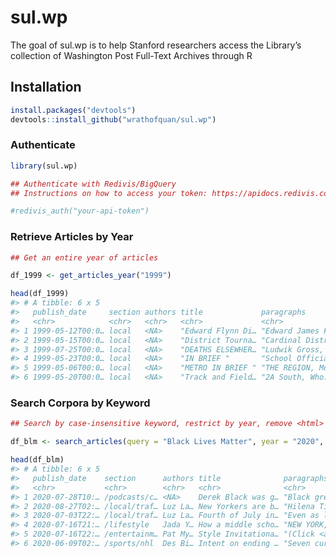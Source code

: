 
<!-- README.md is generated from README.Rmd. Please edit that file -->

# sul.wp

<!-- badges: start -->
<!-- badges: end -->

The goal of sul.wp is to help Stanford researchers access the Library’s
collection of Washington Post Full-Text Archives through R

## Installation

``` r
install.packages("devtools")
devtools::install_github("wrathofquan/sul.wp")
```

### Authenticate

``` r
library(sul.wp)

## Authenticate with Redivis/BigQuery 
## Instructions on how to access your token: https://apidocs.redivis.com/authorization

#redivis_auth("your-api-token")
```

### Retrieve Articles by Year

``` r
## Get an entire year of articles

df_1999 <- get_articles_year("1999")

head(df_1999)
#> # A tibble: 6 x 5
#>   publish_date     section authors title             paragraphs                 
#>   <chr>            <chr>   <chr>   <chr>             <chr>                      
#> 1 1999-05-12T00:0… local   <NA>    "Edward Flynn Di… "Edward James Flynn, 84, w…
#> 2 1999-05-15T00:0… local   <NA>    "District Tourna… "Cardinal District, Stonew…
#> 3 1999-07-25T00:0… local   <NA>    "DEATHS ELSEWHER… "Ludwik Gross, Cancer Rese…
#> 4 1999-05-23T00:0… local   <NA>    "IN BRIEF "       "School Officials Talk Saf…
#> 5 1999-05-06T00:0… local   <NA>    "METRO IN BRIEF " "THE REGION, Md. Urges Nit…
#> 6 1999-05-20T00:0… local   <NA>    "Track and Field… "2A South, Who: Atholton, …
```

### Search Corpora by Keyword

``` r
## Search by case-insensitive keyword, restrict by year, remove <html> formatting from articles

df_blm <- search_articles(query = "Black Lives Matter", year = "2020", strip_html = FALSE)

head(df_blm)
#> # A tibble: 6 x 5
#>   publish_date    section      authors title              paragraphs            
#>   <chr>           <chr>        <chr>   <chr>              <chr>                 
#> 1 2020-07-28T10:… /podcasts/c… <NA>    Derek Black was g… "Black grew up in a f…
#> 2 2020-08-27T02:… /local/traf… Luz La… New Yorkers are b… "Hilena Tibebe is ped…
#> 3 2020-07-03T22:… /local/traf… Luz La… Fourth of July in… "Even as local offici…
#> 4 2020-07-16T21:… /lifestyle   Jada Y… How a middle scho… "NEW YORK, — A gold S…
#> 5 2020-07-16T22:… /entertainm… Pat My… Style Invitationa… "(Click <a href=\"#re…
#> 6 2020-06-09T02:… /sports/nhl  Des Bi… Intent on ending … "Seven current and fo…
```

<!-- What is special about using `README.Rmd` instead of just `README.md`? You can include R chunks like so: -->
<!-- ```{r cars} -->
<!-- summary(cars) -->
<!-- ``` -->
<!-- You'll still need to render `README.Rmd` regularly, to keep `README.md` up-to-date. `devtools::build_readme()` is handy for this. You could also use GitHub Actions to re-render `README.Rmd` every time you push. An example workflow can be found here: <https://github.com/r-lib/actions/tree/master/examples>. -->
<!-- You can also embed plots, for example: -->
<!-- ```{r pressure, echo = FALSE} -->
<!-- plot(pressure) -->
<!-- ``` -->
<!-- In that case, don't forget to commit and push the resulting figure files, so they display on GitHub and CRAN. -->
